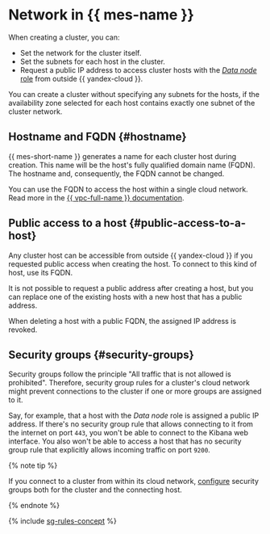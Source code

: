 # Network in {{ mes-name }}


When creating a cluster, you can:

- Set the network for the cluster itself.
- Set the subnets for each host in the cluster.
- Request a public IP address to access cluster hosts with the [_Data node_ role](./index.md) from outside {{ yandex-cloud }}.

You can create a cluster without specifying any subnets for the hosts, if the availability zone selected for each host contains exactly one subnet of the cluster network.

## Hostname and FQDN {#hostname}

{{ mes-short-name }} generates a name for each cluster host during creation. This name will be the host's fully qualified domain name (FQDN). The hostname and, consequently, the FQDN cannot be changed.


You can use the FQDN to access the host within a single cloud network. Read more in the [{{ vpc-full-name }} documentation](../../vpc/).

## Public access to a host {#public-access-to-a-host}

Any cluster host can be accessible from outside {{ yandex-cloud }} if you requested public access when creating the host. To connect to this kind of host, use its FQDN.

It is not possible to request a public address after creating a host, but you can replace one of the existing hosts with a new host that has a public address.

When deleting a host with a public FQDN, the assigned IP address is revoked.

## Security groups {#security-groups}

Security groups follow the principle "All traffic that is not allowed is prohibited". Therefore, security group rules for a cluster's cloud network might prevent connections to the cluster if one or more groups are assigned to it.

Say, for example, that a host with the _Data node_ role is assigned a public IP address. If there's no security group rule that allows connecting to it from the internet on port `443`, you won't be able to connect to the Kibana web interface. You also won't be able to access a host that has no security group rule that explicitly allows incoming traffic on port `9200`.

{% note tip %}

If you connect to a cluster from within its cloud network, [configure](../operations/cluster-connect.md#configuring-security-groups) security groups both for the cluster and the connecting host.

{% endnote %}

{% include [sg-rules-concept](../../_includes/mdb/sg-rules-concept.md) %}

